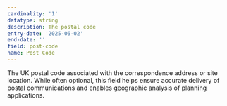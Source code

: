 ```yaml
---
cardinality: '1'
datatype: string
description: The postal code
entry-date: '2025-06-02'
end-date: ''
field: post-code
name: Post Code
---
```


The UK postal code associated with the correspondence address or site location. 
While often optional, this field helps ensure accurate delivery of postal communications and enables geographic analysis of planning applications.
